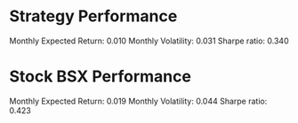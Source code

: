 # Strategy Performance
Monthly Expected Return: 0.010
Monthly Volatility: 0.031
Sharpe ratio: 0.340
# Stock BSX Performance
Monthly Expected Return: 0.019
Monthly Volatility: 0.044
Sharpe ratio: 0.423
